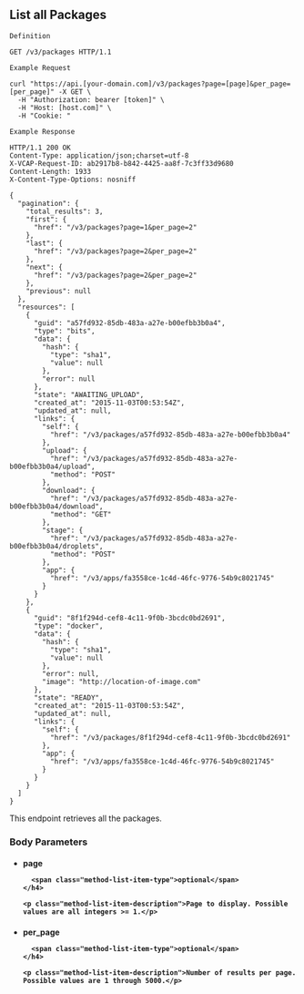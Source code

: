 ## List all Packages

```
Definition
```

```http
GET /v3/packages HTTP/1.1
```

```
Example Request
```

```shell
curl "https://api.[your-domain.com]/v3/packages?page=[page]&per_page=[per_page]" -X GET \
  -H "Authorization: bearer [token]" \
  -H "Host: [host.com]" \
  -H "Cookie: "
```

```
Example Response
```

```http
HTTP/1.1 200 OK
Content-Type: application/json;charset=utf-8
X-VCAP-Request-ID: ab2917b8-b842-4425-aa8f-7c3ff33d9680
Content-Length: 1933
X-Content-Type-Options: nosniff

{
  "pagination": {
    "total_results": 3,
    "first": {
      "href": "/v3/packages?page=1&per_page=2"
    },
    "last": {
      "href": "/v3/packages?page=2&per_page=2"
    },
    "next": {
      "href": "/v3/packages?page=2&per_page=2"
    },
    "previous": null
  },
  "resources": [
    {
      "guid": "a57fd932-85db-483a-a27e-b00efbb3b0a4",
      "type": "bits",
      "data": {
        "hash": {
          "type": "sha1",
          "value": null
        },
        "error": null
      },
      "state": "AWAITING_UPLOAD",
      "created_at": "2015-11-03T00:53:54Z",
      "updated_at": null,
      "links": {
        "self": {
          "href": "/v3/packages/a57fd932-85db-483a-a27e-b00efbb3b0a4"
        },
        "upload": {
          "href": "/v3/packages/a57fd932-85db-483a-a27e-b00efbb3b0a4/upload",
          "method": "POST"
        },
        "download": {
          "href": "/v3/packages/a57fd932-85db-483a-a27e-b00efbb3b0a4/download",
          "method": "GET"
        },
        "stage": {
          "href": "/v3/packages/a57fd932-85db-483a-a27e-b00efbb3b0a4/droplets",
          "method": "POST"
        },
        "app": {
          "href": "/v3/apps/fa3558ce-1c4d-46fc-9776-54b9c8021745"
        }
      }
    },
    {
      "guid": "8f1f294d-cef8-4c11-9f0b-3bcdc0bd2691",
      "type": "docker",
      "data": {
        "hash": {
          "type": "sha1",
          "value": null
        },
        "error": null,
        "image": "http://location-of-image.com"
      },
      "state": "READY",
      "created_at": "2015-11-03T00:53:54Z",
      "updated_at": null,
      "links": {
        "self": {
          "href": "/v3/packages/8f1f294d-cef8-4c11-9f0b-3bcdc0bd2691"
        },
        "app": {
          "href": "/v3/apps/fa3558ce-1c4d-46fc-9776-54b9c8021745"
        }
      }
    }
  ]
}
```

This endpoint retrieves all the packages.

### Body Parameters

<ul class="method-list-group">
  <li class="method-list-item">
    <h4 class="method-list-item-label">
      page

      <span class="method-list-item-type">optional</span>
    </h4>

    <p class="method-list-item-description">Page to display. Possible values are all integers >= 1.</p>
  </li>
  <li class="method-list-item">
    <h4 class="method-list-item-label">
      per_page

      <span class="method-list-item-type">optional</span>
    </h4>

    <p class="method-list-item-description">Number of results per page. Possible values are 1 through 5000.</p>
  </li>
</ul>
